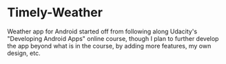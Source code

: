 # Timely-Weather
Weather app for Android started off from following along Udacity's "Developing Android Apps" online course, though I plan to further develop the app beyond what is in the course, by adding more features, my own design, etc.
